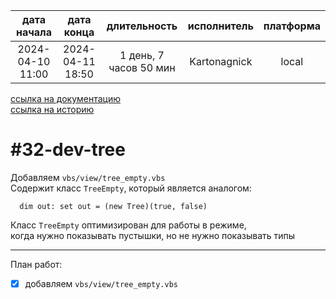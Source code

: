 |   дата начала    |    дата конца    |      длительность      | исполнитель  | платформа |
|:----------------:|:----------------:|:----------------------:|:------------:|:---------:|
| 2024-04-10 11:00 | 2024-04-11 18:50 | 1 день, 7 часов 50 мин | Kartonagnick |   local   |

[ссылка на документацию](../docs.md)  
[ссылка на историю](../history.md#-v032-dev)  

#32-dev-tree
============
Добавляем `vbs/view/tree_empty.vbs`  
Содержит класс `TreeEmpty`, который является аналогом:  
```vbs
  dim out: set out = (new Tree)(true, false)
```

Класс `TreeEmpty` оптимизирован для работы в режиме,  
когда нужно показывать пустышки, но не нужно показывать типы  

--------------------------------------------------------------------------------

План работ:  
  - [x] добавляем `vbs/view/tree_empty.vbs`  

